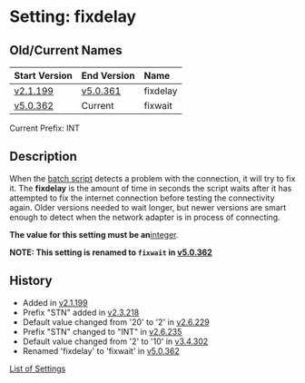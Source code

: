 # Setting: fixdelay #


## Old/Current Names ##
| Start Version | End Version | Name |
|:--------------|:------------|:-----|
| [v2.1.199](https://code.google.com/p/quick-net-fix/source/detail?r=bf70658358fae0fb64f402a4466be5ff8f69f3d4) | [v5.0.361](https://code.google.com/p/quick-net-fix/source/detail?r=9a9067be32a3b87b80dc583bc1e553f36a9fcb28) | fixdelay |
| [v5.0.362](https://code.google.com/p/quick-net-fix/source/detail?r=b97310f81cad74b973b16ba57fa00e67bc035ddf) | Current     | fixwait |

Current Prefix: INT


## Description ##
When the <a href='http://en.wikipedia.org/wiki/Batch_file' title="If you don't know what this is, just think of it as a Windows program that can be edited with Notepad">batch script</a> detects a problem with the connection, it will try to fix it. The **fixdelay** is the amount of time in seconds the script waits after it has attempted to fix the internet connection before testing the connectivity again. Older versions needed to wait longer, but newer versions are smart enough to detect when the network adapter is in process of connecting.


**The value for this setting must be an**<a href='http://en.wikipedia.org/wiki/Integer' title='A non-negative number that does not contain a decimal'>integer</a>.


**NOTE: This setting is renamed to `fixwait` in [v5.0.362](https://code.google.com/p/quick-net-fix/source/detail?r=b97310f81cad74b973b16ba57fa00e67bc035ddf)**


## History ##
  * Added in [v2.1.199](https://code.google.com/p/quick-net-fix/source/detail?r=bf70658358fae0fb64f402a4466be5ff8f69f3d4)
  * Prefix "STN" added in [v2.3.218](https://code.google.com/p/quick-net-fix/source/detail?r=fa01d88a675b67e8f0a2067274d1040bd0a752ef)
  * Default value changed from '20' to '2' in [v2.6.229](https://code.google.com/p/quick-net-fix/source/detail?r=62e713b8a36b3aac8cef5f98ededf9eb0adac45f)
  * Prefix "STN" changed to "INT" in [v2.6.235](https://code.google.com/p/quick-net-fix/source/detail?r=b1a411be221b1f59f03b67dad9a3b89dfed8921d)
  * Default value changed from '2' to '10' in [v3.4.302](https://code.google.com/p/quick-net-fix/source/detail?r=553aa061156efcf0703768028dc386047986a374)
  * Renamed 'fixdelay' to 'fixwait' in [v5.0.362](https://code.google.com/p/quick-net-fix/source/detail?r=b97310f81cad74b973b16ba57fa00e67bc035ddf)



[List of Settings](Settings.md)